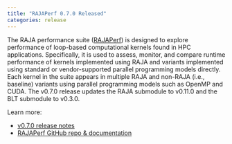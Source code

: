 ```yaml
---
title: "RAJAPerf 0.7.0 Released"
categories: release
---
```


The RAJA performance suite ([RAJAPerf](https://github.com/LLNL/RAJAPerf)) is designed to explore performance of loop-based computational kernels found in HPC applications. Specifically, it is used to assess, monitor, and compare runtime performance of kernels implemented using RAJA and variants implemented using standard or vendor-supported parallel programming models directly. Each kernel in the suite appears in multiple RAJA and non-RAJA (i.e., baseline) variants using parallel programming models such as OpenMP and CUDA. The v0.7.0 release updates the RAJA submodule to v0.11.0 and the BLT submodule to v0.3.0.

Learn more:
- [v0.7.0 release notes](https://github.com/LLNL/RAJAPerf/releases/tag/v0.7.0)
- [RAJAPerf GitHub repo & documentation](https://github.com/LLNL/RAJAPerf)
